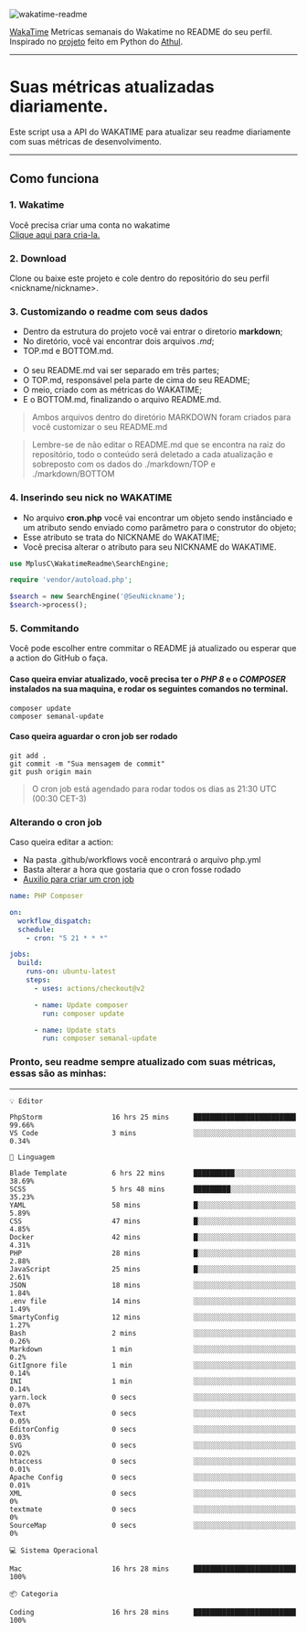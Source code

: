 ![wakatime-readme](https://socialify.git.ci/bymatheus/wakatime-readme/image?description=1&descriptionEditable=M%C3%A9tricas%20semanais%20do%20Wakatime%20no%20seu%20README%20de%20perfil.&font=KoHo&forks=1&language=1&owner=1&pattern=Signal&stargazers=1&theme=Dark)

[WakaTime](https://wakatime.com) Metricas semanais do Wakatime no README do seu perfil. <br>
Inspirado no [projeto](https://github.com/athul/waka-readme) feito em Python do [Athul](https://github.com/athul).
___

# Suas métricas atualizadas diariamente.
Este script usa a API do WAKATIME para atualizar seu readme diariamente com suas métricas de desenvolvimento.

___

## Como funciona

### 1. Wakatime
Você precisa criar uma conta no wakatime <br>
[Clique aqui para cria-la.](https://wakatime.com) 

### 2. Download
Clone ou baixe este projeto e cole dentro do repositório do seu perfil <nickname/nickname>.

### 3. Customizando o readme com seus dados
- Dentro da estrutura do projeto você vai entrar o diretorio **markdown**;  
- No diretório, você vai encontrar dois arquivos *.md*;
- TOP.md e BOTTOM.md.
<br><br>
- O seu README.md vai ser separado em três partes; 
- O TOP.md, responsável pela parte de cima do seu README;
- O meio, criado com as métricas do WAKATIME;
- E o BOTTOM.md, finalizando o arquivo README.md.<br>

> Ambos arquivos dentro do diretório MARKDOWN foram criados para você customizar o seu README.md

> Lembre-se de não editar o README.md que se encontra na raiz do repositório, todo o conteúdo será deletado a cada atualização e sobreposto com os dados do ./markdown/TOP e ./markdown/BOTTOM

### 4. Inserindo seu nick no WAKATIME
- No arquivo **cron.php** você vai encontrar um objeto sendo instânciado e um atributo sendo enviado como parâmetro para o construtor do objeto;
- Esse atributo se trata do NICKNAME do WAKATIME;
- Você precisa alterar o atributo para seu NICKNAME do WAKATIME.

```php
use MplusC\WakatimeReadme\SearchEngine;

require 'vendor/autoload.php';

$search = new SearchEngine('@SeuNickname');
$search->process();
```

### 5. Commitando
Você pode escolher entre commitar o README já atualizado ou esperar que a action do GitHub o faça. <br>

#### Caso queira enviar atualizado, você precisa ter o *PHP 8* e o *COMPOSER* instalados na sua maquina, e rodar os seguintes comandos no terminal.
```composer
composer update
composer semanal-update 
```

#### Caso queira aguardar o cron job ser rodado 
```git 
git add .
git commit -m "Sua mensagem de commit"
git push origin main
```

>O cron job está agendado para rodar todos os dias as 21:30 UTC (00:30 CET-3) 

### Alterando o cron job
Caso queira editar a action:

- Na pasta .github/workflows você encontrará o arquivo php.yml
- Basta alterar a hora que gostaria que o cron fosse rodado
- [Auxilio para criar um cron job](https://crontab.guru)

```yml
name: PHP Composer

on:
  workflow_dispatch:
  schedule:
    - cron: "5 21 * * *"

jobs:
  build:
    runs-on: ubuntu-latest
    steps:
      - uses: actions/checkout@v2

      - name: Update composer
        run: composer update

      - name: Update stats
        run: composer semanal-update
```

### Pronto, seu readme sempre atualizado com suas métricas, essas são as minhas:

___
```text
💡 Editor

PhpStorm                 16 hrs 25 mins      █████████████████████████     99.66%
VS Code                  3 mins              ░░░░░░░░░░░░░░░░░░░░░░░░░      0.34%
```
```text
💬 Linguagem

Blade Template           6 hrs 22 mins       ██████████░░░░░░░░░░░░░░░     38.69%
SCSS                     5 hrs 48 mins       █████████░░░░░░░░░░░░░░░░     35.23%
YAML                     58 mins             █░░░░░░░░░░░░░░░░░░░░░░░░      5.89%
CSS                      47 mins             █░░░░░░░░░░░░░░░░░░░░░░░░      4.85%
Docker                   42 mins             █░░░░░░░░░░░░░░░░░░░░░░░░      4.31%
PHP                      28 mins             █░░░░░░░░░░░░░░░░░░░░░░░░      2.88%
JavaScript               25 mins             █░░░░░░░░░░░░░░░░░░░░░░░░      2.61%
JSON                     18 mins             ░░░░░░░░░░░░░░░░░░░░░░░░░      1.84%
.env file                14 mins             ░░░░░░░░░░░░░░░░░░░░░░░░░      1.49%
SmartyConfig             12 mins             ░░░░░░░░░░░░░░░░░░░░░░░░░      1.27%
Bash                     2 mins              ░░░░░░░░░░░░░░░░░░░░░░░░░      0.26%
Markdown                 1 min               ░░░░░░░░░░░░░░░░░░░░░░░░░       0.2%
GitIgnore file           1 min               ░░░░░░░░░░░░░░░░░░░░░░░░░      0.14%
INI                      1 min               ░░░░░░░░░░░░░░░░░░░░░░░░░      0.14%
yarn.lock                0 secs              ░░░░░░░░░░░░░░░░░░░░░░░░░      0.07%
Text                     0 secs              ░░░░░░░░░░░░░░░░░░░░░░░░░      0.05%
EditorConfig             0 secs              ░░░░░░░░░░░░░░░░░░░░░░░░░      0.03%
SVG                      0 secs              ░░░░░░░░░░░░░░░░░░░░░░░░░      0.02%
htaccess                 0 secs              ░░░░░░░░░░░░░░░░░░░░░░░░░      0.01%
Apache Config            0 secs              ░░░░░░░░░░░░░░░░░░░░░░░░░      0.01%
XML                      0 secs              ░░░░░░░░░░░░░░░░░░░░░░░░░         0%
textmate                 0 secs              ░░░░░░░░░░░░░░░░░░░░░░░░░         0%
SourceMap                0 secs              ░░░░░░░░░░░░░░░░░░░░░░░░░         0%
```
```text
💻 Sistema Operacional

Mac                      16 hrs 28 mins      █████████████████████████       100%
```
```text
📦 Categoria

Coding                   16 hrs 28 mins      █████████████████████████       100%
```
